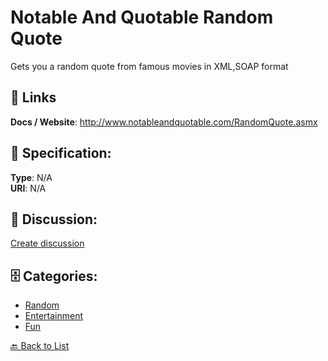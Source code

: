 # Notable And Quotable Random Quote


Gets you a random quote from famous movies in XML,SOAP format

##  🔗 Links
**Docs / Website**: http://www.notableandquotable.com/RandomQuote.asmx

## 🧬 Specification:
**Type**: N/A  
**URI**: N/A

## 💬 Discussion:
[Create discussion](https://github.com/apis-list/apis-list/discussions/new)

## 🗄️ Categories:
- [Random](https://github.com/apis-list/apis-list#random)
- [Entertainment](https://github.com/apis-list/apis-list#entertainment)
- [Fun](https://github.com/apis-list/apis-list#fun)




[🔙 Back to List](https://github.com/apis-list/apis-list)
